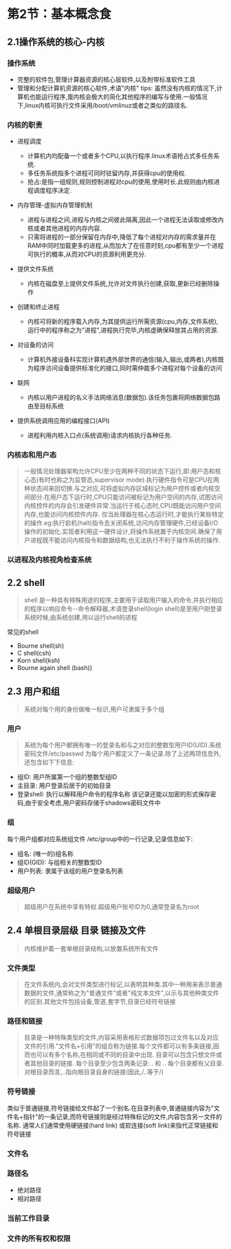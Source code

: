 # 第2节：基本概念食
## 2.1操作系统的核心-内核
### 操作系统
- 完整的软件包,管理计算器资源的核心层软件,以及附带标准软件工具
- 管理和分配计算机资源的核心软件,术语"内核"
   tips: 虽然没有内核的情况下,计算机也能运行程序,蛋内核会极大的简化其他程序的编写与使用.一般情况下,linux内核可执行文件采用/boot/vmlinuz或者之类似的路径名.
     
### 内核的职责
- 进程调度
    - 计算机内均配备一个或者多个CPU,以执行程序.linux术语抢占式多任务系统.
    - 多任务系统指多个进程可同时驻留内存,并获得cpu的使用权.
    - 抢占:是指一组规则,规则控制进程对cpu的使用,使用时长.此规则由内核进程调度程序决定.
- 内存管理-虚拟内存管理机制
    - 进程与进程之间,进程与内核之间彼此隔离,因此一个进程无法读取或修改内核或者其他进程的内存内容.
    - 只需将进程的一部分保留在内存中,降低了每个进程对内存的需求量并在RAM中同时加载更多的进程,从而加大了在任意时刻,cpu都有至少一个进程可执行的概率,从而对CPU的资源利用更充分.

- 提供文件系统
    - 内核在磁盘至上提供文件系统,允许对文件执行创建,获取,更新已经删除操作
- 创建和终止进程
    - 内核可将新的程序载入内存,为其提供运行所需资源(cpu,内存,文件系统),运行中的程序称之为"进程",进程执行完毕,内核虚确保释放其占用的资源.
- 对设备的访问
    - 计算机外接设备科实现计算机遇外部世界的通信(输入,输出,或两者),内核既为程序访问设备提供标准化的接口,同时需仲裁多个进程对每个设备的访问
- 联网
    - 内核以用户进程的名义手法网络消息(数据包).该任务包裹将网络数据包路由至目标系统
- 提供系统调用应用的编程接口(API)
    - 进程利用内核入口点(系统调用)请求内核执行各种任务.

### 内核态和用户态
> 一般情况处理器架构允许CPU至少在两种不同的状态下运行,即:用户态和核心态(有时也称之为监管态,supervisor mode).执行硬件指令可是CPU在两种状态间来回切换.与之对应,可将虚拟内存区域标记为用户控件或者内核空间部分.在用户态下运行时,CPU只能访问被标记为用户空间的内存,试图访问内核控件的内存会引发硬件异常.当运行于核心态时,CPU既能访问用户空间内存,也能访问内核控件内存.
    仅当处理器在核心态运行时,才能执行某些特定的操作.eg:执行宕机(halt)指令去关闭系统,访问内存管理硬件,已经设备I/O操作的初始化.实现者利用这一硬件设计,将操作系统置于内核空间.确保了用户进程既不能访问内核指令和数据结构,也无法执行不利于操作系统的操作.

### 以进程及内核视角检查系统

## 2.2 shell
>shell 是一种具有特殊用途的程序,主要用于读取用户输入的命令,并执行相应的程序以响应命令--命令解释器,术语登录shell(login shell)是至用户刚登录系统时候,由系统创建,用以运行shell的进程

常见的shell
- Bourne shell(sh)
- C shell(csh)
- Korn shell(ksh)
- Bourne again shell (bash))


## 2.3 用户和组
>系统对每个用的身份做唯一标识,用户可隶属于多个组
### 用户
>系统为每个用户都拥有唯一的登录名和与之对应的整数型用户ID(UID).系统密码文件/etc/passwd 为每个用户都定义了一条记录.除了上述两项信息外,还包含如下下信息:
- 组ID: 用户所属第一个组的整数型组ID
- 主目录: 用户登录后居于的初始目录
- 登录shell: 执行以解释用户命令的程序名称
         该记录还能以加密的形式保存密码,由于安全考虑,用户密码存储于shadows密码文件中

### 组
 每个用户组都对应系统组文件 /etc/group中的一行记录,记录信息如下:
 - 组名: (唯一的)组名称
 - 组ID(GID): 与组相关的整数型ID
 - 用户列表: 隶属于该组的用户登录名列表

### 超级用户
> 超级用户在系统中享有特权.超级用户账号ID为0,通常登录名为root


## 2.4 单根目录层级 目录 链接及文件
> 内核维护着一套单根目录结构,以放置系统所有文件
### 文件类型
> 在文件系统内,会对文件类型进行标记,以表明其种类.其中一种用来表示普通数据的文件,通常称之为"普通文件"或者"纯文本文件",以示与其他种类文件的区别.其他文件包括设备,管道,套字节,目录已经符号链接
### 路径和链接
>目录是一种特殊类型的文件,内容采用表格形式数据项包过文件名以及对应文件的引用."文件名+引用"的组合称为链接.每个文件都可以有多条链接,因而也可以有多个名称,在相同或不同的目录中出现.
目录可以包含只想文件或者其他目录的链接.
每个目录至少包含两条记录: . 和 .. 每个目录都有父目录.对根目录而言,..指向根目录自身的链接(因此,/..等于/)

### 符号链接

 类似于普通链接,符号链接给文件起了一个别名.在目录列表中,普通链接内容为"文件名+指针"的一条记录,而符号链接则是经过特殊标记的文件,内容包含另一文件的名称.
 通常人们通常使用硬链接(hard link) 或软连接(soft link)来指代正常链接和符号链接
 
 ### 文件名
 ### 路径名
 - 绝对路径
 - 相对路径
### 当前工作目录
### 文件的所有权和权限

